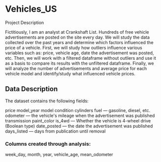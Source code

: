 # Vehicles_US

Project Description

Fictitiously, I am an analyst at Crankshaft List. Hundreds of free vehicle advertisements are posted on the site every day. We will study the data collected over the past years and determine which factors influenced the price of a vehicle.
First, we will study how outliers influence various variables such as: price, vehicle age, date the advertisement was posted, etc.
Then, we will work with a filtered dataframe without outliers and use it as a basis to compare its results with the unfiltered dataframe.
Finally, we will analyze the number of advertisements and average price for each vehicle model and identify/study what influenced vehicle prices.

## Data Description
The dataset contains the following fields:

price
model_year
model
condition
cylinders
fuel — gasoline, diesel, etc.
odometer — the vehicle's mileage when the advertisement was published
transmission
paint_color
is_4wd — Whether the vehicle is 4-wheel drive (Boolean type)
date_posted — the date the advertisement was published
days_listed — days from publication until removal

### Columns created through analysis:

week_day, 
month, 
year, 
vehicle_age, 
mean_odometer
